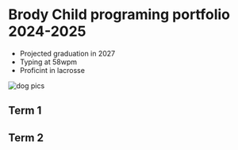 # Brody Child programing portfolio 2024-2025
* Projected graduation in 2027
* Typing at 58wpm
* Proficint in lacrosse

![dog pics](https://media.istockphoto.com/id/1212177973/photo/cute-brown-mexican-chihuahua-dog-isolated-on-light-pink-background-outraged-unhappy-dog-looks.jpg?s=612x612&w=0&k=20&c=6Zhtntv9qyZHvqbnw7-YpWDqgWRgbWC5OlSrYtEb5iE=)
## Term 1

## Term 2

